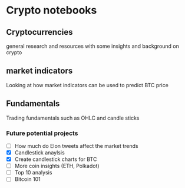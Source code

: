 # Crypto notebooks


## Cryptocurrencies

general research and resources with some insights and background on crypto

## market indicators

Looking at how market indicators can be used to predict BTC price

## Fundamentals

Trading fundamentals such as OHLC and candle sticks

### Future potential projects

- [ ] How much do Elon tweets affect the market trends
- [x] Candlestick anaylsis
- [x] Create candlestick charts for BTC
- [ ] More coin insights (ETH, Polkadot)
- [ ] Top 10 analysis
- [ ] Bitcoin 101 
